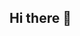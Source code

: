## Hi there 👋

<!--
**Axel-25-dg/Axel-25-dg** is a ✨ _special_ ✨ repository because its `README.md` (this file) appears on your GitHub profile.

# 👋 ¡Hola! Soy Axel

🎓 Estudiante de **Tecnología en Desarrollo de Software** apasionado por el aprendizaje constante y los desafíos que me permitan crecer profesionalmente.

💼 Actualmente busco **una oportunidad laboral o práctica profesional competitiva**, donde pueda:
- Adquirir experiencia real
- Aprender de los mejores
- Aplicar y compartir mis conocimientos

## 🚀 Tecnologías y herramientas

- 🐍 Python
- 🌐 HTML (básico)
- ⚙️ JavaScript (básico)
- 🌱 Django (en aprendizaje)
- 🤖 Machine Learning (inicial)

## 📘 Lo que estoy aprendiendo actualmente

- Desarrollo web con **Django**, **HTML** y **JavaScript**
- Mejores prácticas en programación y desarrollo colaborativo

## 📂 Proyectos

Estoy subiendo mis proyectos desarrollados en la universidad y en mi tiempo libre. ¡Te invito a explorarlos y dejar feedback! 💡

## 🤝 ¿Colaboramos?

Estoy **abierto a colaboraciones**, proyectos educativos, de código abierto o simplemente para compartir ideas y aprender juntos.

## 📫 Contacto

Puedes encontrarme en:

- ✉️ Correo: *(agrega tu correo si deseas)*
- 💼 LinkedIn: *(opcional si tienes un perfil)*

---

> Gracias por visitar mi perfil. ¡Estoy emocionado por lo que viene! 🚀

